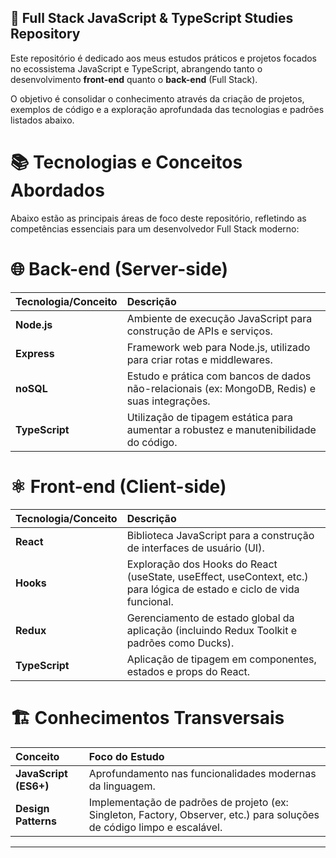 ## 🚀 Full Stack JavaScript & TypeScript Studies Repository

Este repositório é dedicado aos meus estudos práticos e projetos focados no ecossistema JavaScript e TypeScript, abrangendo tanto o desenvolvimento **front-end** quanto o **back-end** (Full Stack).

O objetivo é consolidar o conhecimento através da criação de projetos, exemplos de código e a exploração aprofundada das tecnologias e padrões listados abaixo.

# 📚 Tecnologias e Conceitos Abordados

Abaixo estão as principais áreas de foco deste repositório, refletindo as competências essenciais para um desenvolvedor Full Stack moderno:

# 🌐 Back-end (Server-side)

| Tecnologia/Conceito | Descrição |
| :--- | :--- |
| **Node.js** | Ambiente de execução JavaScript para construção de APIs e serviços. |
| **Express** | Framework web para Node.js, utilizado para criar rotas e middlewares. |
| **noSQL** | Estudo e prática com bancos de dados não-relacionais (ex: MongoDB, Redis) e suas integrações. |
| **TypeScript** | Utilização de tipagem estática para aumentar a robustez e manutenibilidade do código. |

# ⚛️ Front-end (Client-side)

| Tecnologia/Conceito | Descrição |
| :--- | :--- |
| **React** | Biblioteca JavaScript para a construção de interfaces de usuário (UI). |
| **Hooks** | Exploração dos Hooks do React (useState, useEffect, useContext, etc.) para lógica de estado e ciclo de vida funcional. |
| **Redux** | Gerenciamento de estado global da aplicação (incluindo Redux Toolkit e padrões como Ducks). |
| **TypeScript** | Aplicação de tipagem em componentes, estados e props do React. |

# 🏗️ Conhecimentos Transversais

| Conceito | Foco do Estudo |
| :--- | :--- |
| **JavaScript (ES6+)** | Aprofundamento nas funcionalidades modernas da linguagem. |
| **Design Patterns** | Implementação de padrões de projeto (ex: Singleton, Factory, Observer, etc.) para soluções de código limpo e escalável. |

---
